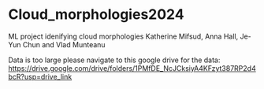 # Cloud_morphologies2024
ML project idenifying cloud morphologies
Katherine Mifsud, Anna Hall, Je-Yun Chun and Vlad Munteanu

Data is too large please navigate to this google drive for the data: https://drive.google.com/drive/folders/1PMfDE_NcJCksiyA4KFzyt387RP2d4bcR?usp=drive_link 
